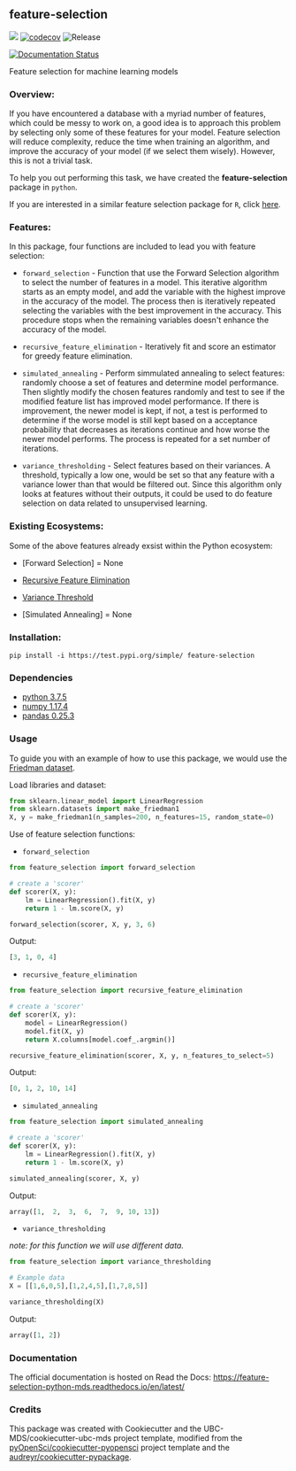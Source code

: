 ## feature-selection

![](https://github.com/UBC-MDS/feature-selection-python/workflows/build/badge.svg) [![codecov](https://codecov.io/gh/UBC-MDS/feature-selection-python/branch/master/graph/badge.svg)](https://codecov.io/gh/UBC-MDS/feature-selection-python) ![Release](https://github.com/UBC-MDS/feature-selection-python/workflows/Release/badge.svg)

[![Documentation Status](https://readthedocs.org/projects/feature-selection-python-mds/badge/?version=latest)](https://feature-selection-python-mds.readthedocs.io/en/latest/?badge=latest)

Feature selection for machine learning models

### Overview:
If you have encountered a database with a myriad number of features, which could be messy to work on, a good idea is to approach this problem by selecting only some of these features for your model. Feature selection will reduce complexity, reduce the time when training an algorithm, and improve the accuracy of your model (if we select them wisely). However, this is not a trivial task.

To help you out performing this task, we have created the **feature-selection** package in `python`.

If you are interested in a similar feature selection package for `R`, click [here](https://github.com/UBC-MDS/feature-selection-r).

### Features:
In this package, four functions are included to lead you with feature selection:

- `forward_selection` - Function that use the Forward Selection algorithm to select the number of features in a model. This iterative algorithm starts as an empty model, and add the variable with the highest improve in the accuracy of the model. The process then is iteratively repeated selecting the variables with the best improvement in the accuracy. This procedure stops when the remaining variables doesn't enhance the accuracy of the model.

- `recursive_feature_elimination` - Iteratively fit and score an estimator for greedy feature elimination.

- `simulated_annealing` - Perform simmulated annealing to select features: randomly choose a set of features and determine model performance. Then slightly modify the chosen features randomly and test to see if the modified feature list has improved model performance. If there is improvement, the newer model is kept, if not, a test is performed to determine if the worse model is still kept based on a acceptance probability that decreases as iterations continue and how worse the newer model performs. The process is repeated for a set number of iterations.

- `variance_thresholding` - Select features based on their variances. A threshold, typically a low one, would be set so that any feature with a variance lower than that would be filtered out. Since this algorithm only looks at features without their outputs, it could be used to do feature selection on data related to unsupervised learning.

### Existing Ecosystems:
Some of the above features already exsist within the Python ecosystem:

- [Forward Selection] = None

- [Recursive Feature Elimination](https://scikit-learn.org/stable/modules/generated/sklearn.feature_selection.RFE.html)

- [Variance Threshold](https://scikit-learn.org/stable/modules/generated/sklearn.feature_selection.VarianceThreshold.html)

- [Simulated Annealing] = None


### Installation:

```
pip install -i https://test.pypi.org/simple/ feature-selection
```

### Dependencies

- [python 3.7.5](https://www.python.org/downloads/release/python-375/)
- [numpy 1.17.4](https://numpy.org/)
- [pandas 0.25.3](https://pandas.pydata.org/getpandas.html)

### Usage

To guide you with an example of how to use this package, we would use the [Friedman dataset](https://scikit-learn.org/stable/modules/generated/sklearn.datasets.make_friedman1.html).

Load libraries and dataset:
```python
from sklearn.linear_model import LinearRegression
from sklearn.datasets import make_friedman1
X, y = make_friedman1(n_samples=200, n_features=15, random_state=0)
```

Use of feature selection functions:

- `forward_selection`
```python
from feature_selection import forward_selection

# create a 'scorer'
def scorer(X, y):
    lm = LinearRegression().fit(X, y)
    return 1 - lm.score(X, y)

forward_selection(scorer, X, y, 3, 6)
```

Output:

```python
[3, 1, 0, 4]
```

- `recursive_feature_elimination`
```python
from feature_selection import recursive_feature_elimination

# create a 'scorer'
def scorer(X, y):
    model = LinearRegression()
    model.fit(X, y)
    return X.columns[model.coef_.argmin()]

recursive_feature_elimination(scorer, X, y, n_features_to_select=5)
```

Output:

```python
[0, 1, 2, 10, 14]
```

- `simulated_annealing`
```python
from feature_selection import simulated_annealing

# create a 'scorer'
def scorer(X, y):
    lm = LinearRegression().fit(X, y)
    return 1 - lm.score(X, y)

simulated_annealing(scorer, X, y)
```

Output:

```python
array([1,  2,  3,  6,  7,  9, 10, 13])
```

- `variance_thresholding`

*note: for this function we will use different data.*
```python
from feature_selection import variance_thresholding

# Example data
X = [[1,6,0,5],[1,2,4,5],[1,7,8,5]]

variance_thresholding(X)
```

Output:

```python
array([1, 2])
```

### Documentation
The official documentation is hosted on Read the Docs: <https://feature-selection-python-mds.readthedocs.io/en/latest/>

### Credits
This package was created with Cookiecutter and the UBC-MDS/cookiecutter-ubc-mds project template, modified from the [pyOpenSci/cookiecutter-pyopensci](https://github.com/pyOpenSci/cookiecutter-pyopensci) project template and the [audreyr/cookiecutter-pypackage](https://github.com/audreyr/cookiecutter-pypackage).
